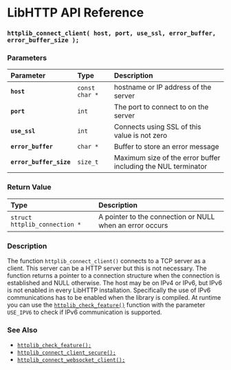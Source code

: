 # LibHTTP API Reference

### `httplib_connect_client( host, port, use_ssl, error_buffer, error_buffer_size );`

### Parameters

| Parameter | Type | Description |
| :--- | :--- | :--- |
|**`host`**|`const char *`|hostname or IP address of the server|
|**`port`**|`int`|The port to connect to on the server|
|**`use_ssl`**|`int`|Connects using SSL of this value is not zero|
|**`error_buffer`**|`char *`|Buffer to store an error message|
|**`error_buffer_size`**|`size_t`|Maximum size of the error buffer including the NUL terminator|

### Return Value

| Type | Description |
| :--- | :--- |
|`struct httplib_connection *`|A pointer to the connection or NULL when an error occurs|

### Description

The function `httplib_connect_client()` connects to a TCP server as a client. This server can be a HTTP server but this is not necessary. The function returns a pointer to a connection structure when the connection is established and NULL otherwise. The host may be on IPv4 or IPv6, but IPv6 is not enabled in every LibHTTP installation. Specifically the use of IPv6 communications has to be enabled when the library is compiled. At runtime you can use the [`httplib_check_feature()`](httplib_check_feature.md) function with the parameter `USE_IPV6` to check if IPv6 communication is supported.
 
### See Also

* [`httplib_check_feature();`](httplib_check_feature.md)
* [`httplib_connect_client_secure();`](httplib_connect_client_secure.md)
* [`httplib_connect_websocket_client();`](httplib_connect_websocket_client.md)

